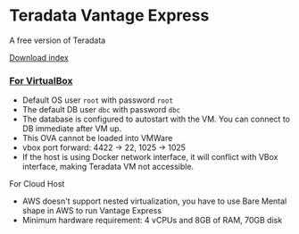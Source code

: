 # Teradata Vantage Express
A free version of Teradata

[Download index](https://downloads.teradata.com/download/database/teradata-express/vmware)
### [For VirtualBox](https://quickstarts.teradata.com/getting.started.vbox.html)
- Default OS user `root` with password `root`
- The default DB user `dbc` with password `dbc`
- The database is configured to autostart with the VM. You can connect to DB immediate after VM up.
- This OVA cannot be loaded into VMWare
- vbox port forward: 4422 -> 22, 1025 -> 1025
- If the host is using Docker network interface, it will conflict with VBox interface, making Teradata VM not accessible.

For Cloud Host
- AWS doesn't support nested virtualization, you have to use Bare Mental shape in AWS to run Vantage Express
- Minimum hardware requirement: 4 vCPUs and 8GB of RAM, 70GB disk

